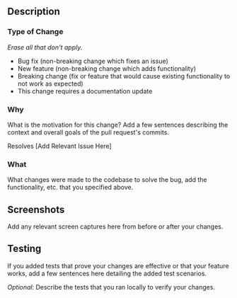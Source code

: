 ## Description

### Type of Change
_Erase all that don't apply._
- Bug fix (non-breaking change which fixes an issue)
- New feature (non-breaking change which adds functionality)
- Breaking change (fix or feature that would cause existing functionality to not work as expected)
- This change requires a documentation update

### Why
What is the motivation for this change? Add a few sentences describing the context and overall goals of the pull request's commits.

Resolves [Add Relevant Issue Here]

### What
What changes were made to the codebase to solve the bug, add the functionality, etc. that you specified above.

## Screenshots
Add any relevant screen captures here from before or after your changes. 

## Testing
If you added tests that prove your changes are effective or that your feature works, add a few sentences here detailing the added test scenarios.

_Optional_: Describe the tests that you ran locally to verify your changes.